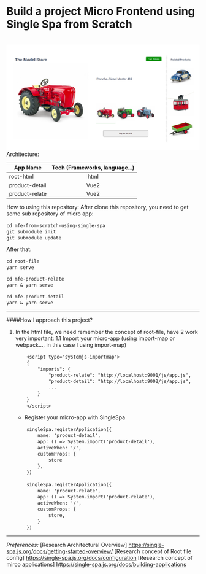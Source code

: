# Build a project Micro Frontend using Single Spa from Scratch

<br>
<img src="/public/images/micro-frontend-single-spa.png" alt="idea logo"/>
Architecture:<br>

| App Name       | Tech (Frameworks, language...) |
| -------------- | :----------------------------: |
| root-html      |              html              |
| product-detail |              Vue2              |
| product-relate |              Vue2              |

How to using this repository:
After clone this repository, you need to get some sub repository of micro app:

```
cd mfe-from-scratch-using-single-spa
git submodule init
git submodule update
```

After that:

```
cd root-file
yarn serve
```

```
cd mfe-product-relate
yarn & yarn serve
```

```
cd mfe-product-detail
yarn & yarn serve
```

---

####How I approach this project?

1. In the html file, we need remember the concept of root-file, have 2 work very important:
   1.1 Import your micro-app (using import-map or webpack..., in this case I using import-map)

   ```
       <script type="systemjs-importmap">
       {
           "imports": {
               "product-relate": "http://localhost:9001/js/app.js",
               "product-detail": "http://localhost:9002/js/app.js",
               ...
           }
       }
       </script>
   ```

   - Register your micro-app with SingleSpa

   ```
       singleSpa.registerApplication({
           name: 'product-detail',
           app: () => System.import('product-detail'),
           activeWhen: '/',
           customProps: {
               store
           },
       })

       singleSpa.registerApplication({
           name: 'product-relate',
           app: () => System.import('product-relate'),
           activeWhen: '/',
           customProps: {
               store,
           }
       })
   ```

---

_Preferences:_
[Research Architectural Overview] https://single-spa.js.org/docs/getting-started-overview/
[Research concept of Root file config] https://single-spa.js.org/docs/configuration
[Research concept of mirco applications] https://single-spa.js.org/docs/building-applications
